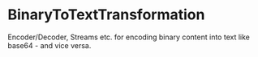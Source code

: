 # BinaryToTextTransformation
Encoder/Decoder, Streams etc. for encoding binary content into text like base64 - and vice versa.
